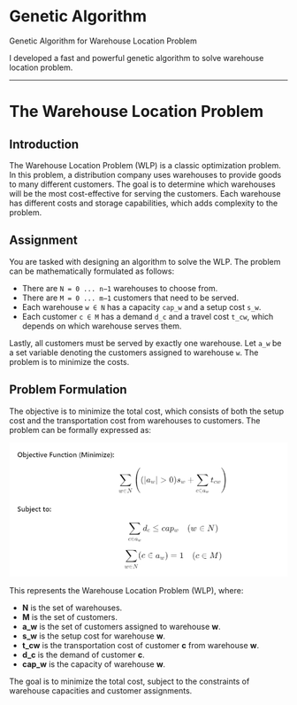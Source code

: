 # Genetic Algorithm
Genetic Algorithm for Warehouse Location Problem

I developed a fast and powerful genetic algorithm to solve warehouse location problem.

---
# The Warehouse Location Problem

## Introduction

The Warehouse Location Problem (WLP) is a classic optimization problem. In this problem, a distribution company uses warehouses to provide goods to many different customers. The goal is to determine which warehouses will be the most cost-effective for serving the customers. Each warehouse has different costs and storage capabilities, which adds complexity to the problem.

## Assignment

You are tasked with designing an algorithm to solve the WLP. The problem can be mathematically formulated as follows:

- There are `N = 0 ... n−1` warehouses to choose from.
- There are `M = 0 ... m−1` customers that need to be served.
- Each warehouse `w ∈ N` has a capacity `cap_w` and a setup cost `s_w`.
- Each customer `c ∈ M` has a demand `d_c` and a travel cost `t_cw`, which depends on which warehouse serves them.

Lastly, all customers must be served by exactly one warehouse. Let `a_w` be a set variable denoting the customers assigned to warehouse `w`. The problem is to minimize the costs.

## Problem Formulation

The objective is to minimize the total cost, which consists of both the setup cost and the transportation cost from warehouses to customers. The problem can be formally expressed as:

![Warehouse Location](readme-images/warehouse-location.jpg.png)

This represents the Warehouse Location Problem (WLP), where:

- **N** is the set of warehouses.
- **M** is the set of customers.
- **a_w** is the set of customers assigned to warehouse **w**.
- **s_w** is the setup cost for warehouse **w**.
- **t_cw** is the transportation cost of customer **c** from warehouse **w**.
- **d_c** is the demand of customer **c**.
- **cap_w** is the capacity of warehouse **w**.

The goal is to minimize the total cost, subject to the constraints of warehouse capacities and customer assignments.


